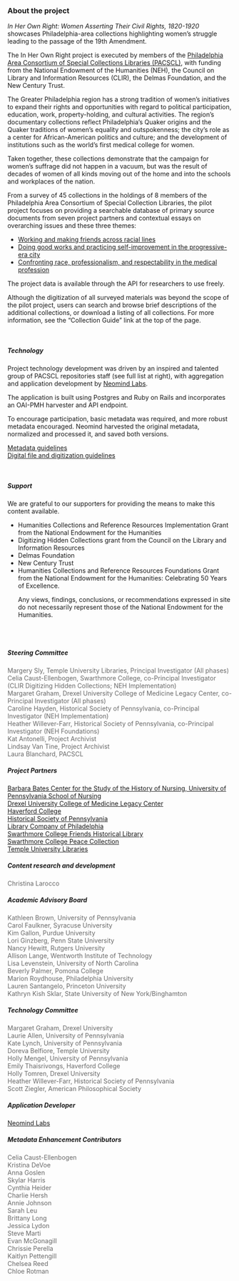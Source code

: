 
<div class="row">
  <div class="col-md-8">
  <h3>About the project</h3>
    <div class="lead"><em>In Her Own Right: Women Asserting Their Civil Rights, 1820-1920</em> showcases Philadelphia-area collections highlighting women’s struggle leading to the passage of the 19th Amendment.
    </div>
    <p>The In Her Own Right project is executed by members of the <a href="http://pacscl.org">Philadelphia Area Consortium of Special Collections Libraries (PACSCL)</a>, with funding from the National Endowment of the Humanities (NEH), the Council on Library and Information Resources (CLIR), the Delmas Foundation, and the New Century Trust.</p>
    <p>The Greater Philadelphia region has a strong tradition of women’s initiatives to expand their rights and opportunities with regard to political participation, education, work, property-holding, and cultural activities. The region’s documentary collections reflect Philadelphia’s Quaker origins and the Quaker traditions of women’s equality and outspokenness; the city’s role as a center for African-American politics and culture; and the development of institutions such as the world’s first medical college for women.</p>
<p>Taken together, these collections demonstrate that the campaign for women’s suffrage did not happen in a vacuum, but was the result of decades of women of all kinds moving out of the home and into the schools and workplaces of the nation.</p>
    <p>From a survey of 45 collections in the holdings of 8 members of the Philadelphia Area Consortium of Special Collection Libraries, the pilot project focuses on providing a searchable database of primary source documents from seven project partners and contextual essays on overarching issues and these three themes:
<ul>
<li><a href="../essays/work_and_friendship_across_racial_lines.html.md">Working and making friends across racial lines</a></li>
<li><a href="../essays/philanthropy_or_self-determination?.md">Doing good works and practicing self-improvement in the progressive-era city</a></li>
<li><a href="../essays/medical_women.html.md">Confronting race, professionalism, and respectability in the medical profession </a></li></p>
</ul>
<p>The project data is available through the API for researchers to use freely.</p>
<p>Although the digitization of all surveyed materials was beyond the scope of the pilot project, users can search and browse brief descriptions of the additional collections, or download a listing of all collections. For more information, see the “Collection Guide” link at the top of the page.</p>
  <br/><h5>Technology</h5>
  <p>Project technology development was driven by an inspired and talented group of PACSCL repositories staff (see full list at right), with aggregation and application development by <a href="http://neomindlabs.com">Neomind Labs</a>.</p> 
<p>The application is built using Postgres and Ruby on Rails and incorporates an OAI-PMH harvester and API endpoint.</p>
<p>To encourage participation, basic metadata was required, and more robust metadata encouraged. Neomind harvested the original metadata, normalized and processed it, and saved both versions.</p>
<p><a href="https://docs.google.com/document/d/1TRClU0exh30UyrLwaHOlj17Kck7fGyNNY7TEmdLKg4U/edit?usp=sharing">Metadata guidelines</a><br/>
<a href="https://docs.google.com/document/d/1gidYN92pfkx91S2oxSb5v4YiyMafKd9g51_4Hbrzot8/edit">Digital file and digitization guidelines</a></p>
<br/>
<h5>Support</h5>
<p>We are grateful to our supporters for providing the means to make this content available.</p>
<ul>
<li>Humanities Collections and Reference Resources Implementation Grant from the National Endowment for the Humanities</li>
  <li>Digitizing Hidden Collections grant from the Council on the Library and Information Resources</li>
  <li>Delmas Foundation</li>
  <li>New Century Trust</li>
  <li>Humanities Collections and Reference Resources Foundations Grant from the National Endowment for the Humanities: Celebrating 50 Years of Excellence.</p>
 <!--<figure class="figure">
      <img src="/static_images/NEH50.png" class="figure-img img-fluid rounded" alt="NEH 50 logo"></figure>-->
  <p>Any views, findings, conclusions, or recommendations expressed in site do not necessarily represent those of the National Endowment for the Humanities.</p>
</div>

<div class="col-md-4">
    <br/><br/><h5>Steering Committee</h5>
<div style="color: #696969">Margery Sly, Temple University Libraries, Principal Investigator (All phases)<br/>
Celia Caust-Ellenbogen, Swarthmore College, co-Principal Investigator (CLIR Digitizing Hidden Collections; NEH Implementation)<br/>
Margaret Graham, Drexel University College of Medicine Legacy Center, co-Principal Investigator (All phases)<br/>
Caroline Hayden, Historical Society of Pennsylvania, co-Principal Investigator (NEH Implementation)<br/>
Heather Willever-Farr, Historical Society of Pennsylvania, co-Principal Investigator (NEH Foundations)<br/>
Kat Antonelli, Project Archivist<br/>
Lindsay Van Tine, Project Archivist<br/>
Laura Blanchard, PACSCL</div>
<h5>Project Partners</h5>
<div><a href="https://www.nursing.upenn.edu/history/archives-collections/">Barbara Bates Center for the Study of the History of Nursing, University of Pennsylvania School of Nursing</a><br/>
<a href="http://http://archives.drexelmed.edu/digital.php">Drexel University College of Medicine Legacy Center</a><br/>
<a href="http://library.haverford.edu/places/special-collections/">Haverford College</a><br/>
<a href="http://hsp.org">Historical Society of Pennsylvania</a><br/>
<a href="http://www.librarycompany.org/">Library Company of Philadelphia</a><br/>
<a href="http://www.swarthmore.edu/friends-historical-library">Swarthmore College Friends Historical Library</a><br/>
<a href="https://www.swarthmore.edu/library/peace/">Swarthmore College Peace Collection</a><br/>
<a href="http://digital.library.temple.edu">Temple University Libraries</a><br/>
</div>
<h5>Content research and development</h5>
<div style="color: #696969">Christina Larocco</div>
<h5>Academic Advisory Board</h5>
<div style="color: #696969">Kathleen Brown, University of Pennsylvania<br/>
Carol Faulkner, Syracuse University<br/>
Kim Gallon, Purdue University<br/>
Lori Ginzberg, Penn State University<br/>
Nancy Hewitt, Rutgers University<br/>
Allison Lange, Wentworth Institute of Technology<br/>
Lisa Levenstein, University of North Carolina<br/>
Beverly Palmer, Pomona College<br/>
Marion Roydhouse, Philadelphia University<br/>
Lauren  Santangelo, Princeton University<br/>
Kathryn Kish Sklar, State University of New York/Binghamton<br/>
</div>
<h5>Technology Committee</h5>
<div style="color: #696969">Margaret Graham, Drexel University<br/>
Laurie Allen, University of Pennsylvania<br/>
Kate Lynch, University of Pennsylvania<br/>
Doreva Belfiore, Temple University<br/>
Holly Mengel, University of Pennsylvania<br/>
Emily Thaisrivongs, Haverford College <br/>
Holly Tomren, Drexel University <br/>
Heather Willever-Farr, Historical Society of Pennsylvania<br/>
Scott Ziegler, American Philosophical Society<br/>
</div>
<h5>Application Developer</h5>
<div style="color: #696969"><a href="http://neomindlabs.com">Neomind Labs</a></div>

<h5>Metadata Enhancement Contributors</h5>
<div style="color: #696969">
Celia Caust-Ellenbogen<br/>
Kristina DeVoe<br/>
Anna Goslen<br/>
Skylar Harris<br/>
Cynthia Heider<br/>
Charlie Hersh<br/>
Annie Johnson<br/>
Sarah Leu<br/>
Brittany Long<br/>
Jessica Lydon<br/>
Steve Marti<br/>
Evan McGonagill<br/>
Chrissie Perella<br/>
Kaitlyn Pettengill<br/>
Chelsea Reed<br/>
Chloe Rotman<br/>
</div>
  </div>
</div> 

